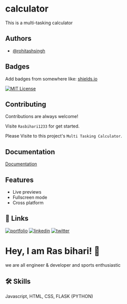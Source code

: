 # calculator
This is a multi-tasking calculator


## Authors

- [@rohitashsingh](https://www.github.com/Rasbihari1233/)


## Badges

Add badges from somewhere like: [shields.io](https://shields.io/)

[![MIT License](https://img.shields.io/badge/License-MIT-green.svg)](https://choosealicense.com/licenses/mit/)


## Contributing

Contributions are always welcome!

Visite `Rasbihari1233` for get started.

Please Visite to this project's `Multi Tasking Calculator`.

## Documentation

[Documentation](https://github.com/Rasbihari1233/)


## Features
 
- Live previews
- Fullscreen mode
- Cross platform


## 🔗 Links
[![portfolio](https://img.shields.io/badge/my_portfolio-000?style=for-the-badge&logo=ko-fi&logoColor=white)](https://github.com/Rasbihari1233/)
[![linkedin](https://img.shields.io/badge/linkedin-0A66C2?style=for-the-badge&logo=linkedin&logoColor=white)](https://www.linkedin.com/in/ras-bihari-965672232/)
[![twitter](https://img.shields.io/badge/twitter-1DA1F2?style=for-the-badge&logo=twitter&logoColor=white)](https://twitter.com/Officialrasuthakur101/)


# Hey, I am Ras bihari! 👋
we are all engineer & developer and sports enthusiastic




## 🛠 Skills
Javascript, HTML, CSS, FLASK (PYTHON)

